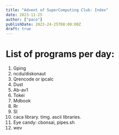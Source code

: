 ```yaml
---
title: "Advent of SuperComputing Club: Index"
date: 2023-11-25
author: ["paco"]
publishDate: 2023-24-25T08:00:00Z
draft: true 
---
```



# List of programs per day:


1. Gping
2. ncdu/diskonaut
3. Qrencode or ipcalc
5. Dust
6. Ab-av1
7. Tokei
8. Mdbook
9. Rr
10. Sl
11. caca library. timg. ascii libraries.
12. Eye candy: cbonsai, pipes.sh
13. wev 
